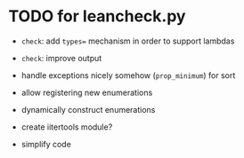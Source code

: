 TODO for leancheck.py
=====================

* `check`: add `types=` mechanism in order to support lambdas

* `check`: improve output

* handle exceptions nicely somehow (`prop_minimum`) for sort

* allow registering new enumerations

* dynamically construct enumerations

* create iitertools module?

* simplify code
